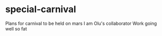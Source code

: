 # special-carnival
Plans for carnival to be held on mars
I am Olu's collaborator
Work going well so fat
